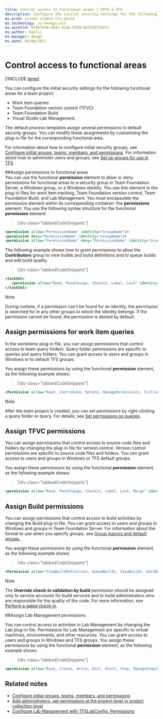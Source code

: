 ```yaml
---
title: Control access to functional areas | VSTS & TFS
description: Configure the initial security settings for the following functional areas for a team project - Team Foundation Server (TFS)
ms.prod: visual-studio-tfs-dev14
ms.technology: vs-devops-wit
ms.assetid: 6c967b40-4842-41db-9350-bb3320f3e57c
ms.author: kaelli
ms.manager: douge
ms.date: 09/08/2017
---
```


# Control access to functional areas

[!INCLUDE [temp](../../../_shared/customization-phase-0-and-1-plus-version-header.md)]

You can configure the initial security settings for the following functional areas for a team project: 
- Work item queries
- Team Foundation version control (TFVC) 
- Team Foundation Build
- Visual Studio Lab Management. 
 
The default process templates assign several permissions to default security groups. You can modify these assignments by customizing the plug-in file for the corresponding functional area.  
  
For information about how to configure initial security groups, see [Configure initial groups, teams, members, and permissions](configure-initial-groups-teams-members-permissions.md). For information about how to administer users and groups, see [Set up groups for use in TFS](../../../../tfs-server/admin/setup-ad-groups.md).  
  
<a name="ElementsFunctionalArea"></a> 
##Assign permissions to functional areas  
 You can use the functional **permission** element to allow or deny permissions for functional areas to a security group in Team Foundation Server, a Windows group, or a Windows identity. You use this element in the plug-in files for work item tracking, Team Foundation version control, Team Foundation Build, and Lab Management. You must encapsulate the permission element within its corresponding container: the **permissions** element. You use the following syntax structure for the functional **permission** element:  
  
> [!div class="tabbedCodeSnippets"]
```XML  
<permission allow="PermissionName" identity="GroupName"/>  
<permission deny="PermissionName" identity="GroupName"/>  
<permission allow="PermissionName" deny="PermissionName" identity="GroupName"/>  
```  

The following example shows how to grant permissions to allow the **Contributors** group to view builds and build definitions and to queue builds and edit build quality.  
  
> [!div class="tabbedCodeSnippets"]
```XML 
<taskXml>  
   <permission allow="Read, PendChange, Checkin, Label, Lock" identity="[$$PROJECTNAME$$]\Contributors"/>  
</taskXml>  
```  
  
> [!NOTE]  
>  During runtime, if a permission can't be found for an identity, the permission is searched for in any other groups to which the identity belongs. If the permission cannot be found, the permission is denied by default.  
  
<a name="Queries"></a> 
##  Assign permissions for work item queries  
In the workitems plug-in file, you can assign permissions that control access to team query folders. Query folder permissions are specific to queries and query folders. You can grant access to users and groups in Windows or to default TFS groups.  
  
 You assign these permissions by using the functional **permission** element, as the following example shows:  
  
> [!div class="tabbedCodeSnippets"]
```XML 
<Permission allow="Read, Contribute, Delete, ManagePermissions, FullControl" identity="="[$$PROJECTNAME$$]\$$PROJECTADMINGROUP$$" />   
```  
  
> [!NOTE]  
>  After the team project is created, you can set permissions by right-clicking a query folder or query. For details, see [Set permissions on queries](../../../track/set-query-permissions.md).  
  
  
<a name="VersionControl"></a> 
##  Assign TFVC permissions 
You can assign permissions that control access to source code files and folders by changing the plug-in file for version control. Version control permissions are specific to source code files and folders. You can grant access to users and groups in Windows or TFS default groups.  
  
You assign these permissions by using the functional **permission** element, as the following example shows:  
  
> [!div class="tabbedCodeSnippets"]
```XML 
<permission allow="Read, PendChange, Checkin, Label, Lock, Merge" identity="[$$PROJECTNAME$$]\@@Contributors@@" />  
```  
 
  
<a name="Build"></a> 
##  Assign Build permissions    
You can assign permissions that control access to build activities by changing the Build plug-in file. You can grant access to users and groups in Windows and groups in Team Foundation Server. For information about the format to use when you specify groups, see [Group macros and default groups ](configure-initial-groups-teams-members-permissions.md#group-macros).  
  
 You assign these permissions by using the functional **permission** element, as the following example shows:  
  
> [!div class="tabbedCodeSnippets"]
```XML
<Permission allow="ViewBuildDefinition, QueueBuilds, ViewBuilds, EditBuildQuality" identity="[$$PROJECTNAME$$]\@@Contributors@@" />  
```  
   
  
> [!NOTE]  
>  The **Override check-in validation by build** permission should be assigned only to service accounts for build services and to build administrators who are responsible for the quality of the code. For more information, see [Perform a gated check-in](../../../../tfvc/check-folder-controlled-by-gated-check-build-process.md).  
  
  
<a name="LabManagement"></a> 
##Assign Lab Management permissions

You can control access to activities in Lab Management by changing the Lab plug-in file. Permissions for Lab Management are specific to virtual machines, environments, and other resources. You can grant access to users and groups in Windows and TFS groups. You assign these permissions by using the functional **permission** element, as the following example shows:  
  
> [!div class="tabbedCodeSnippets"]
```XML 
<permission allow="Read, Create, Write, Edit, Start, Stop, ManageSnapshots, Pause" identity="[$$PROJECTNAME$$]\@@Contributors@@" />  
```  

 
  
## Related notes
- [Configure initial groups, teams, members, and permissions](configure-initial-groups-teams-members-permissions.md)   
- [Add administrators, set permissions at the project-level or project collection-level](../../../../security/set-project-collection-level-permissions.md)
- [Configure Lab Management with TFSLabConfig, Permissions](../../../../tfs-server/command-line/tfslabconfig-cmd.md#permissions)

 